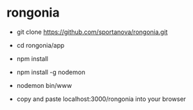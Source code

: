 rongonia
========
- git clone https://github.com/sportanova/rongonia.git
- cd rongonia/app
- npm install

- npm install -g nodemon
- nodemon bin/www 
- copy and paste localhost:3000/rongonia into your browser